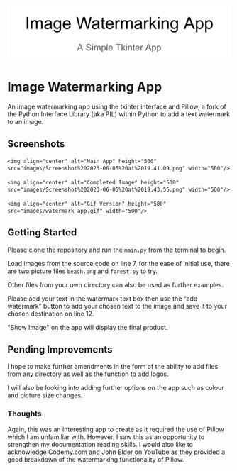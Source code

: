 ![Image Watermarking App banner](images/IWA_banner.png)
 
# Image Watermarking App
 
An image watermarking app using the tkinter interface and Pillow, a fork of the Python Interface Library (aka PIL) 
within Python to add a text watermark to an image.

## Screenshots

    <img align="center" alt="Main App" height="500" src="images/Screenshot%202023-06-05%20at%2019.41.09.png" width="500"/>

    <img align="center" alt="Completed Image" height="500" src="images/Screenshot%202023-06-05%20at%2019.43.55.png" width="500"/>

    <img align="center" alt="Gif Version" height="500" src="images/watermark_app.gif" width="500"/>

## Getting Started
 
Please clone the repository and run the `main.py` from the terminal to begin.

Load images from the source code on line 7, for the ease of initial use, there are two picture files `beach.png` and `forest.py` to try.
 
Other files from your own directory can also be used as further examples.
 
Please add your text in the watermark text box then use the “add watermark” button to add your chosen text to the image and save it to your chosen destination on line 12.

"Show Image" on the app will display the final product. 
 
## Pending Improvements
 
I hope to make further amendments in the form of the ability to add files from any directory as well as the function to add logos.
 
I will also be looking into adding further options on the app such as colour and picture size changes. 
 
### Thoughts
 
Again, this was an interesting app to create as it required the use of Pillow which I am unfamiliar with. However, I saw this as an opportunity to strengthen my documentation reading skills. I would also like to acknowledge Codemy.com and John Elder on YouTube as they provided a good breakdown of the watermarking functionality of Pillow.
